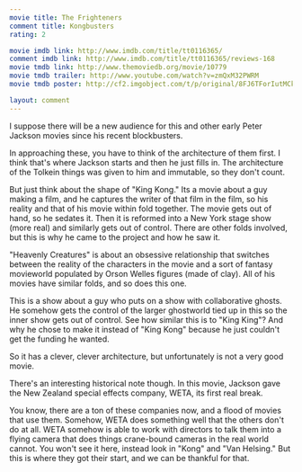 ```yaml
---
movie title: The Frighteners
comment title: Kongbusters
rating: 2

movie imdb link: http://www.imdb.com/title/tt0116365/
comment imdb link: http://www.imdb.com/title/tt0116365/reviews-168
movie tmdb link: http://www.themoviedb.org/movie/10779
movie tmdb trailer: http://www.youtube.com/watch?v=zmQxM32PWRM
movie tmdb poster: http://cf2.imgobject.com/t/p/original/8FJ6TForIutMCkCSib2JgtCcAln.jpg

layout: comment
---
```


I suppose there will be a new audience for this and other early Peter Jackson movies since his recent blockbusters.

In approaching these, you have to think of the architecture of them first. I think that's where Jackson starts and then he just fills in. The architecture of the Tolkein things was given to him and immutable, so they don't count.

But just think about the shape of "King Kong." Its a movie about a guy making a film, and he captures the writer of that film in the film, so his reality and that of his movie within fold together. The movie gets out of hand, so he sedates it. Then it is reformed into a New York stage show (more real) and similarly gets out of control. There are other folds involved, but this is why he came to the project and how he saw it.

"Heavenly Creatures" is about an obsessive relationship that switches between the reality of the characters in the movie and a sort of fantasy movieworld populated by Orson Welles figures (made of clay). All of his movies have similar folds, and so does this one.

This is a show about a guy who puts on a show with collaborative ghosts. He somehow gets the control of the larger ghostworld tied up in this so the inner show gets out of control. See how similar this is to "King King"? And why he chose to make it instead of "King Kong" because he just couldn't get the funding he wanted.

So it has a clever, clever architecture, but unfortunately is not a very good movie. 

There's an interesting historical note though. In this movie, Jackson gave the New Zealand special effects company, WETA, its first real break.

You know, there are a ton of these companies now, and a flood of movies that use them. Somehow, WETA does something well that the others don't do at all. WETA somehow is able to work with directors to talk them into a flying camera that does things crane-bound cameras in the real world cannot. You won't see it here, instead look in "Kong" and "Van Helsing." But this is where they got their start, and we can be thankful for that.